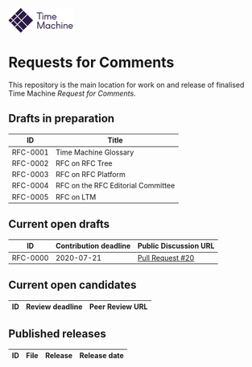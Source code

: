 [![TM Logo](tm_logo.png)](https://www.timemachine.eu)

# Requests for Comments

This repository is the main location for work on and release of finalised Time Machine *Request for Comments*.

## Drafts in preparation

| ID       | Title                              |
| -------- | ---------------------------------- |
| RFC-0001 | Time Machine Glossary              |
| RFC-0002 | RFC on RFC Tree                    |
| RFC-0003 | RFC on RFC Platform                |
| RFC-0004 | RFC on the RFC Editorial Committee |
| RFC-0005 | RFC on LTM                         |

## Current open drafts

| ID       | Contribution deadline | Public Discussion URL                                                                     |
| -------- | --------------------- | ----------------------------------------------------------------------------------------- |
| RFC-0000 | 2020-07-21            | [Pull Request #20](https://github.com/time-machine-project/requests-for-comments/pull/20) |

## Current open candidates

| ID  | Review deadline | Peer Review URL |
| --- | --------------- | --------------- |

## Published releases

| ID  | File | Release | Release date |
| --- | ---- | ------- | ------------ |
